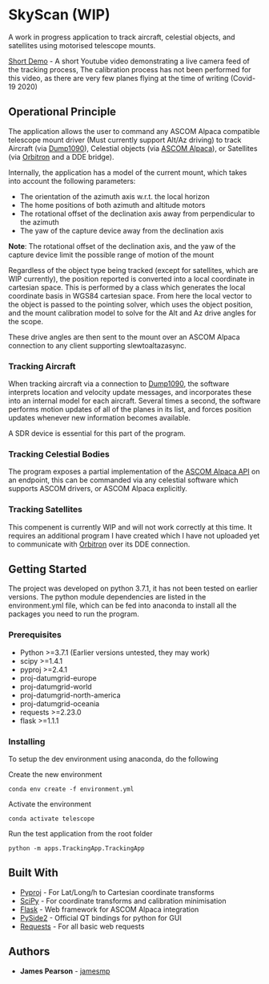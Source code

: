# SkyScan (WIP)

A work in progress application to track aircraft, celestial objects, and satellites using motorised telescope mounts.

[Short Demo](https://youtu.be/BJrJFTBbw6k) - A short Youtube video demonstrating a live camera feed of the tracking process,
The calibration process has not been performed for this video, as there are very few planes flying at the time of writing (Covid-19 2020)

## Operational Principle

The application allows the user to command any ASCOM Alpaca compatible telescope mount driver (Must currently support Alt/Az driving)
to track Aircraft (via [Dump1090](https://github.com/MalcolmRobb/dump1090)), Celestial objects (via [ASCOM Alpaca](https://ascom-standards.org/Developer/Alpaca.htm)), or Satellites (via [Orbitron](http://www.stoff.pl/) and a DDE bridge).

Internally, the application has a model of the current mount, which takes into account the following parameters:

* The orientation of the azimuth axis w.r.t. the local horizon
* The home positions of both azimuth and altitude motors
* The rotational offset of the declination axis away from perpendicular to the azimuth 
* The yaw of the capture device away from the declination axis

**Note**: The rotational offset of the declination axis, and the yaw of the capture device limit the possible range of motion of the mount

Regardless of the object type being tracked (except for satellites, which are WIP currently), the position reported is converted into
a local coordinate in cartesian space. This is performed by a class which generates the local coordinate basis in WGS84 cartesian space. From here the local vector to the object is passed to the pointing solver, which uses the object position, and the mount calibration model to solve for the Alt and Az drive angles for the scope.

These drive angles are then sent to the mount over an ASCOM Alpaca connection to any client supporting slewtoaltazasync.

### Tracking Aircraft

When tracking aircraft via a connection to [Dump1090](https://github.com/MalcolmRobb/dump1090), the software interprets location and 
velocity update messages, and incorporates these into an internal model for each aircraft. Several times a second, the software performs motion updates of all of the planes in its list, and forces position updates whenever new information becomes available.

A SDR device is essential for this part of the program.

### Tracking Celestial Bodies

The program exposes a partial implementation of the [ASCOM Alpaca API](https://ascom-standards.org/api/) on an endpoint, this can be commanded via any celestial software which supports ASCOM drivers, or ASCOM Alpaca explicitly.

### Tracking Satellites

This compenent is currently WIP and will not work correctly at this time. It requires an additional program I have created which I have not uploaded yet to communicate with [Orbitron](http://www.stoff.pl/) over its DDE connection.

## Getting Started

The project was developed on python 3.7.1, it has not been tested on earlier versions. The python module dependencies are
listed in the environment.yml file, which can be fed into anaconda to install all the packages you need to run the 
program.

### Prerequisites

* Python >=3.7.1 (Earlier versions untested, they may work)
* scipy >=1.4.1
* pyproj >=2.4.1
* proj-datumgrid-europe
* proj-datumgrid-world
* proj-datumgrid-north-america
* proj-datumgrid-oceania
* requests >=2.23.0
* flask >=1.1.1

### Installing

To setup the dev environment using anaconda, do the following

Create the new environment

```
conda env create -f environment.yml
```

Activate the environment

```
conda activate telescope
```

Run the test application from the root folder

```
python -m apps.TrackingApp.TrackingApp
```

## Built With

* [Pyproj](https://github.com/pyproj4/pyproj) - For Lat/Long/h to Cartesian coordinate transforms
* [SciPy](https://www.scipy.org/) - For coordinate transforms and calibration minimisation
* [Flask](https://palletsprojects.com/p/flask/) - Web framework for ASCOM Alpaca integration
* [PySide2](https://doc.qt.io/qtforpython/) - Official QT bindings for python for GUI
* [Requests](https://requests.readthedocs.io/en/master/) - For all basic web requests


## Authors

* **James Pearson** - [jamesmp](https://github.com/jamesmp)